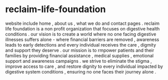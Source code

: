 # reclaim-life-foundation
website include home , about us , what we do and contact pages .
reclaim life foundation is a non profit organization that focuses on digestive health conditions . 
our vision is to create a world where no one facing digestive illnesses suffers alone - where financial barriers are removed , awareness leads to early detections and every individual receives the care , digmity and support they deserve .
our mission is to rmpower patients and their families by providing financial assistance , medical supplies , emotional support and awareness campaigns . we strive to eliminate the stigma , improve access to care , and restore dignity to every individual impacted by digestive system conditions , ensuring no one faces their journey alone .
